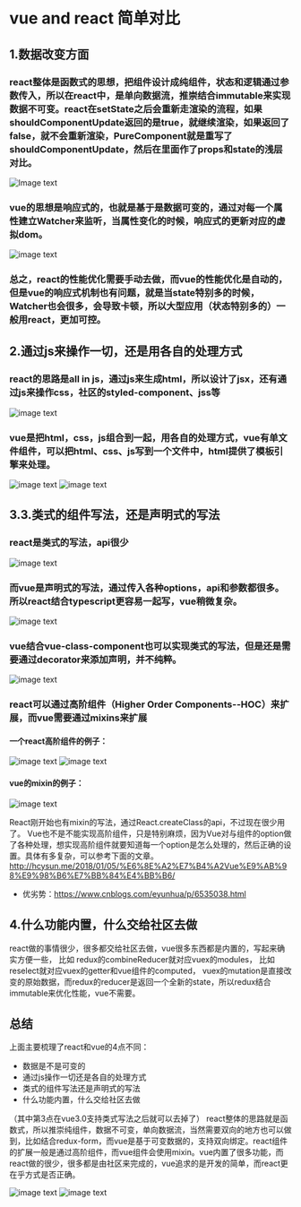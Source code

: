 # vue and react 简单对比
## 1.数据改变方面

### react整体是函数式的思想，把组件设计成纯组件，状态和逻辑通过参数传入，所以在react中，是单向数据流，推崇结合immutable来实现数据不可变。react在setState之后会重新走渲染的流程，如果shouldComponentUpdate返回的是true，就继续渲染，如果返回了false，就不会重新渲染，PureComponent就是重写了shouldComponentUpdate，然后在里面作了props和state的浅层对比。
![Image text](./reactlifecycle.jpg)

### vue的思想是响应式的，也就是基于是数据可变的，通过对每一个属性建立Watcher来监听，当属性变化的时候，响应式的更新对应的虚拟dom。
![image text](./vue.png)
### 总之，react的性能优化需要手动去做，而vue的性能优化是自动的，但是vue的响应式机制也有问题，就是当state特别多的时候，Watcher也会很多，会导致卡顿，所以大型应用（状态特别多的）一般用react，更加可控。
## 2.通过js来操作一切，还是用各自的处理方式

### react的思路是all in js，通过js来生成html，所以设计了jsx，还有通过js来操作css，社区的styled-component、jss等
![image text](./react1.png)

### vue是把html，css，js组合到一起，用各自的处理方式，vue有单文件组件，可以把html、css、js写到一个文件中，html提供了模板引擎来处理。
![image text](./vuelifecycle.png)
![image text](./vue3.png)

## 3.3.类式的组件写法，还是声明式的写法
### react是类式的写法，api很少
![image text](./react2.png)

### 而vue是声明式的写法，通过传入各种options，api和参数都很多。所以react结合typescript更容易一起写，vue稍微复杂。
![image text](./vue2.png)

### vue结合vue-class-component也可以实现类式的写法，但是还是需要通过decorator来添加声明，并不纯粹。
![image text](./vue30.png)

### react可以通过高阶组件（Higher Order Components--HOC）来扩展，而vue需要通过mixins来扩展
#### 一个react高阶组件的例子：
![image text](./react4.png)
![image text](./react41.png)

#### vue的mixin的例子：
![image text](./vue5.png)

React刚开始也有mixin的写法，通过React.createClass的api，不过现在很少用了。
Vue也不是不能实现高阶组件，只是特别麻烦，因为Vue对与组件的option做了各种处理，想实现高阶组件就要知道每一个option是怎么处理的，然后正确的设置。具体有多复杂，可以参考下面的文章。
http://hcysun.me/2018/01/05/%E6%8E%A2%E7%B4%A2Vue%E9%AB%98%E9%98%B6%E7%BB%84%E4%BB%B6/
- 优劣势：https://www.cnblogs.com/eyunhua/p/6535038.html

## 4.什么功能内置，什么交给社区去做

react做的事情很少，很多都交给社区去做，vue很多东西都是内置的，写起来确实方便一些，
比如 redux的combineReducer就对应vuex的modules，
比如reselect就对应vuex的getter和vue组件的computed，
vuex的mutation是直接改变的原始数据，而redux的reducer是返回一个全新的state，所以redux结合immutable来优化性能，vue不需要。

## 总结

上面主要梳理了react和vue的4点不同：

- 数据是不是可变的
- 通过js操作一切还是各自的处理方式
- 类式的组件写法还是声明式的写法
- 什么功能内置，什么交给社区去做

（其中第3点在vue3.0支持类式写法之后就可以去掉了）
react整体的思路就是函数式，所以推崇纯组件，数据不可变，单向数据流，当然需要双向的地方也可以做到，比如结合redux-form，而vue是基于可变数据的，支持双向绑定。react组件的扩展一般是通过高阶组件，而vue组件会使用mixin。vue内置了很多功能，而react做的很少，很多都是由社区来完成的，vue追求的是开发的简单，而react更在乎方式是否正确。

![image text](./total1.png)
![image text](./total2.png)

